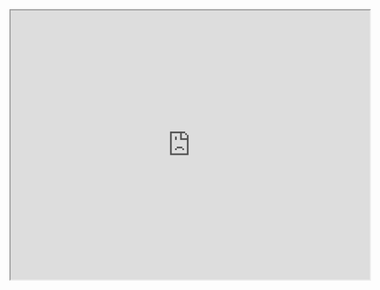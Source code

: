 <iframe src="https://drive.google.com/file/d/1QUrLlzSb6LNods2T9DnryNRdE61QTHcB/preview" width="640" height="480"></iframe>